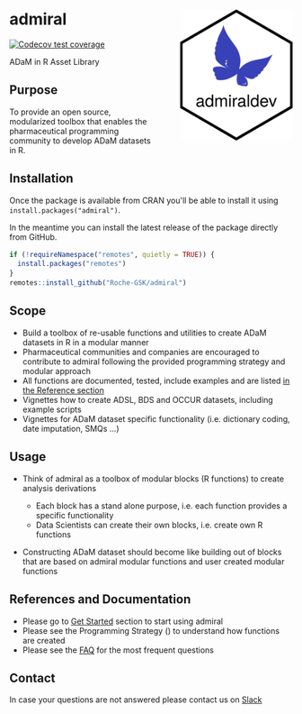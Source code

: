 # admiral <img src="man/figures/logo.png" align="right" width="200" style="margin-left:50px;"/>

<!-- badges: start -->
[![Codecov test coverage](https://codecov.io/gh/Roche-GSK/admiral/branch/master/graph/badge.svg)](https://codecov.io/gh/Roche-GSK/admiral?branch=master)
<!-- badges: end -->

ADaM in R Asset Library

## Purpose

To provide an open source, modularized toolbox that enables the pharmaceutical programming community to develop ADaM datasets in R.

## Installation

Once the package is available from CRAN you'll be able to install it using `install.packages("admiral")`.

In the meantime you can install the latest release of the package directly from GitHub.

```r
if (!requireNamespace("remotes", quietly = TRUE)) {
  install.packages("remotes")
}
remotes::install_github("Roche-GSK/admiral")
```

## Scope

* Build a toolbox of re-usable functions and utilities to create ADaM datasets in R in a modular manner
* Pharmaceutical communities and companies are encouraged to contribute to admiral following the provided programming strategy and modular approach
* All functions are documented, tested, include examples and are listed [in the Reference section](https://roche-gsk.github.io/admiral/reference/index.html) 
* Vignettes how to create ADSL, BDS and OCCUR datasets, including example scripts
* Vignettes for ADaM dataset specific functionality (i.e. dictionary coding, date imputation, SMQs ...)

## Usage

* Think of admiral as a toolbox of modular blocks (R functions) to create analysis derivations
    * Each block has a stand alone purpose, i.e. each function provides a specific functionality
    * Data Scientists can create their own blocks, i.e. create own R functions

* Constructing ADaM dataset should become like building out of blocks that are based on admiral modular functions and user created modular functions


## References and Documentation

* Please go to [Get Started](https://roche-gsk.github.io/admiral/articles/admiral.html) section to start using admiral
* Please see the Programming Strategy () to understand how functions are created
* Please see the [FAQ](https://roche-gsk.github.io/admiral/articles/faq.html) for the most frequent questions

## Contact 

In case your questions are not answered please contact us on [Slack](https://app.slack.com/client/T028PB489D3/C028SJ83KM1)
